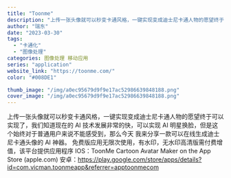 ```yaml
---
title: "Toonme"
description: "上传一张头像就可以秒变卡通风格，一键实现变成迪士尼卡通人物的愿望终于可以实现了，我们知道现在的 AI 技术发展非常的快，"
author: "瑞东"
date: "2023-03-30"
tags:
  - "卡通化"
  - "图像处理"
categories: 图像处理 移动应用
series: "application"
website_link: "https://toonme.com/"
color: "#008DE1"

thumb_image: "/img/a0ec95679d9f9e17ac52986639848188.png"
cover_image: "/img/a0ec95679d9f9e17ac52986639848188.png"
---
```


上传一张头像就可以秒变卡通风格，一键实现变成迪士尼卡通人物的愿望终于可以实现了，我们知道现在的 AI 技术发展非常的快，可以实现 AI 明星换脸，但是这个始终对于普通用户来说不能感受到，那么今天 我来分享一款可以在线生成迪士尼卡通头像的 AI 神器。 免费版应用无限次使用，有水印，无水印高清版需付费增值，该平台提供应用程序 IOS：ToonMe Cartoon Avatar Maker on the App Store (apple.com) 安卓：https://play.google.com/store/apps/details?id=com.vicman.toonmeapp&referrer=apptoonmecom 